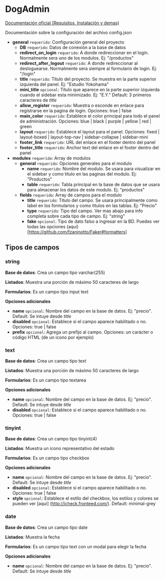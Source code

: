 # DogAdmin

[Documentación oficial (Requisitos, Instalación y demas)](https://docs.google.com/document/d/1vcM6b53ROd1zZs3FX30hY2y2DkzN4B0giPKQ6sHlLik/edit?usp=sharing)

Documentación sobre la configuración del archivo config.json

  - **general** `requerido`: Configuración general del proyecto
    - **DB** `requerido`: Datos de conexión a la base de datos
    - **redirect_on_login** `requerido`: A donde redireccionar en el login. Normalmente sera uno de los modulos. Ej: "/productos"
    - **redirect_after_logout** `requerido`: A donde redireccionar al desloguearse. Normalmente sera siempre al formulario de login. Ej: "/login"
    - **title** `requerido`: Título del proyecto. Se muestra en la parte superior izquierda del panel. Ej: "Estudio Yokohama"
    - **mini_title** `opcional`: Título que aparece en la parte superior izquierda cuando el sidebar esta minimizado. Ej: "E.Y." Default: 3 primeros caracteres de *title*
    - **allow_register** `requerido`: Muestra o esconde en enlace para registrarse en la pagina de login. Opciones: true | false
    - **main_color** `requerido`: Establece el color principal para todo el panel de administración. Opciones: blue | black | purple | yellow | red | green
    - **layout** `requerido`: Establece el layout para el panel. Opciones: fixed | layout-boxed | layout-top-nav | sidebar-collapse | sidebar-mini
    - **footer_link** `requerido`: URL del enlace en el footer dentro del panel
    - **footer_title** `requerido`: Anchor text del enlace en el footer dentro del panel
  - **modules** `requerido`: Array de modulos
    - **general** `requerido`: Opciones generales para el modulo
        - **name** `requerido`: Nombre del modulo. Se usara para visualizar en el sidebar y como titulo en las paginas del modulo. Ej: "Productos"
        - **table** `requerido`: Tabla principal en la base de datos que se usara para almacenar los datos de este modulo. Ej: "productos"
    - **fields** `requerido`: Array de campos para el modulo
        - **title** `requerido`: Título del campo. Se usara principalmente como label en los formularios y como titulos en las tablas. Ej: "Precio"
        - **type** `requerido`: Tipo del campo. Ver mas abajo para info completa sobre cada tipo de campo. Ej: "string"
        - **fake** `opcional`: Tipo de dato falso a ingresar en la BD. Puedes ver todas las opciones (aquí)[https://github.com/fzaninotto/Faker#formatters]

## Tipos de campos

### string

**Base de datos**: Crea un campo tipo varchar(255)

**Listados**: Muestra una porción de máximo 50 caracteres de largo

**Formularios**: Es un campo tipo input text

**Opciones adicionales**

- **name** `opcional`: Nombre del campo en la base de datos. Ej: "precio". Default: Se intuye desde *title*
- **disabled** `opcional`: Establece si el campo aparece habilitado o no. Opciones: true | false
- **prefix** `opcional`: Agrega un prefijo al campo. Opciones: un carácter o código HTML (de un icono por ejemplo)

### text

**Base de datos**: Crea un campo tipo text

**Listados**: Muestra una porción de máximo 50 caracteres de largo

**Formularios**: Es un campo tipo textarea

**Opciones adicionales**

- **name** `opcional`: Nombre del campo en la base de datos. Ej: "precio". Default: Se intuye desde *title*
- **disabled** `opcional`: Establece si el campo aparece habilitado o no. Opciones: true | false

### tinyint

**Base de datos**: Crea un campo tipo tinyint(4)

**Listados**: Muestra un icono representativo del estado

**Formularios**: Es un campo tipo checkbox

**Opciones adicionales**

- **name** `opcional`: Nombre del campo en la base de datos. Ej: "precio". Default: Se intuye desde *title*
- **disabled** `opcional`: Establece si el campo aparece habilitado o no. Opciones: true | false
- **style** `opcional`: Establece el estilo del checkbox, los estilos y colores se pueden ver [aqui] (http://icheck.fronteed.com/). Default: minimal-grey

### date

**Base de datos**: Crea un campo tipo date

**Listados**: Muestra la fecha

**Formularios**: Es un campo tipo text con un modal para elegir la fecha

**Opciones adicionales**

- **name** `opcional`: Nombre del campo en la base de datos. Ej: "precio". Default: Se intuye desde *title*